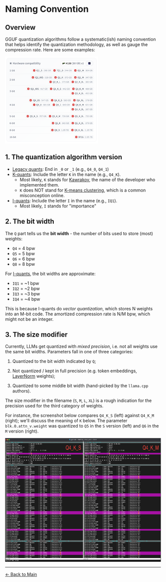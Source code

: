 # Naming Convention

## Overview

GGUF quantization algorithms follow a systematic(ish) naming convention that helps identify the quantization methodology, as well as gauge the compression rate. Here are some examples:

<img src="images/names.png" alt="naming-convention" width="300">

## 1. The quantization algorithm version
- [Legacy quants](legacy-quants.md): End in `_0` or `_1` (e.g., `Q4_0`, `Q4_1`)
- [K-quants](k-quants.md): Include the letter `K` in the name (e.g., `Q4_K`).
    - Most likely, `K` stands for [Kawrakov](https://github.com/ikawrakow), the name of the developer who implemented them.
    - `K` does NOT stand for [K-means clustering](https://en.wikipedia.org/wiki/K-means_clustering), which is a common misconception online.
- [I-quants](i-quants.md): Include the letter `I` in the name (e.g., `IQ1`).
    - Most likely, `I` stands for "importance"

## 2. The bit width
The `Q` part tells us the **bit width** - the number of bits used to store (most) weights:

- `Q4` = 4 bpw
- `Q5` = 5 bpw  
- `Q6` = 6 bpw
- `Q8` = 8 bpw

For [I-quants](i-quants.md), the bit widths are approximate:
- `IQ1` = ~1 bpw
- `IQ2` = ~2 bpw
- `IQ3` = ~3 bpw
- `IQ4` = ~4 bpw

This is because I-quants do *vector quantization*, which stores N weights into an M-bit code. The amortized compression rate is N/M bpw, which might not be an integer.



## 3. The size modifier
Currently, LLMs get quantized with *mixed precision*, i.e. not all weights use the same bit widths. Parameters fall in one of three categories:

1. Quantized to the bit width indicated by `Q`;

2. Not quantized / kept in full precision (e.g. token embeddings, [LayerNorm](https://docs.pytorch.org/docs/stable/generated/torch.nn.LayerNorm.html) weights);

3. Quantized to some middle bit width (hand-picked by the `llama.cpp` authors).

The size modifier in the filename (`S`, `M`, `L`, `XL`) is a rough indication for the precision used for the third category of weights.

For instance, the screenshot below compares `Q4_K_S` (left) against `Q4_K_M` (right); we'll discuss the meaning of `K` below. The parameter `blk.0.attn_v.weight` was quantized to `Q5` in the `S` version (left) and `Q6` in the `M` version (right).

<img src="images/size-diff.png" alt="naming-convention" height="400">


---
[← Back to Main](README.md)